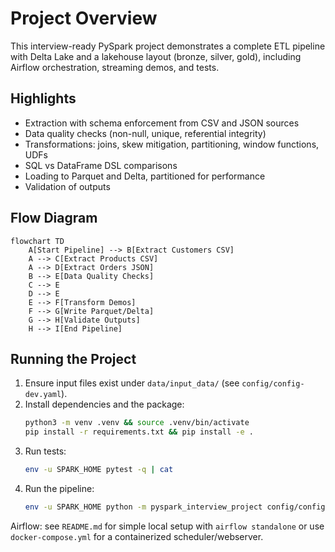 # Project Overview

This interview-ready PySpark project demonstrates a complete ETL pipeline with Delta Lake and a lakehouse layout (bronze, silver, gold), including Airflow orchestration, streaming demos, and tests.

## Highlights

- Extraction with schema enforcement from CSV and JSON sources
- Data quality checks (non-null, unique, referential integrity)
- Transformations: joins, skew mitigation, partitioning, window functions, UDFs
- SQL vs DataFrame DSL comparisons
- Loading to Parquet and Delta, partitioned for performance
- Validation of outputs

## Flow Diagram

```mermaid
flowchart TD
    A[Start Pipeline] --> B[Extract Customers CSV]
    A --> C[Extract Products CSV]
    A --> D[Extract Orders JSON]
    B --> E[Data Quality Checks]
    C --> E
    D --> E
    E --> F[Transform Demos]
    F --> G[Write Parquet/Delta]
    G --> H[Validate Outputs]
    H --> I[End Pipeline]
```

## Running the Project

1. Ensure input files exist under `data/input_data/` (see `config/config-dev.yaml`).
2. Install dependencies and the package:
   ```bash
   python3 -m venv .venv && source .venv/bin/activate
   pip install -r requirements.txt && pip install -e .
   ```
3. Run tests:
   ```bash
   env -u SPARK_HOME pytest -q | cat
   ```
4. Run the pipeline:
   ```bash
   env -u SPARK_HOME python -m pyspark_interview_project config/config-dev.yaml | cat
   ```

Airflow: see `README.md` for simple local setup with `airflow standalone` or use `docker-compose.yml` for a containerized scheduler/webserver.





